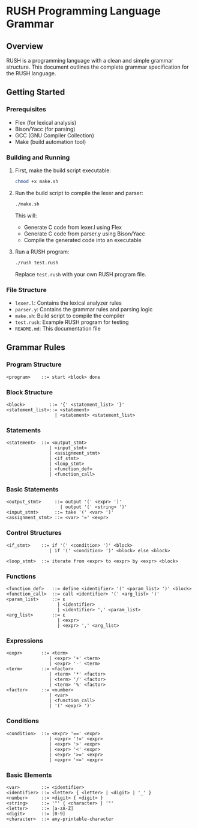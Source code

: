 # RUSH Programming Language Grammar

## Overview
RUSH is a programming language with a clean and simple grammar structure. This document outlines the complete grammar specification for the RUSH language.

## Getting Started

### Prerequisites
- Flex (for lexical analysis)
- Bison/Yacc (for parsing)
- GCC (GNU Compiler Collection)
- Make (build automation tool)

### Building and Running
1. First, make the build script executable:
   ```bash
   chmod +x make.sh
   ```

2. Run the build script to compile the lexer and parser:
   ```bash
   ./make.sh
   ```
   This will:
   - Generate C code from lexer.l using Flex
   - Generate C code from parser.y using Bison/Yacc
   - Compile the generated code into an executable

3. Run a RUSH program:
   ```bash
   ./rush test.rush
   ```
   Replace `test.rush` with your own RUSH program file.

### File Structure
- `lexer.l`: Contains the lexical analyzer rules
- `parser.y`: Contains the grammar rules and parsing logic
- `make.sh`: Build script to compile the compiler
- `test.rush`: Example RUSH program for testing
- `README.md`: This documentation file

## Grammar Rules

### Program Structure
```
<program>    ::= start <block> done
```

### Block Structure
```
<block>         ::= '{' <statement_list> '}'
<statement_list>::= <statement> 
                  | <statement> <statement_list>
```

### Statements
```
<statement>  ::= <output_stmt>
                | <input_stmt>
                | <assignment_stmt>
                | <if_stmt>
                | <loop_stmt>
                | <function_def>
                | <function_call>
```

### Basic Statements
```
<output_stmt>     ::= output '(' <expr> ')'
                    | output '(' <string> ')'
<input_stmt>      ::= take '(' <var> ')'
<assignment_stmt> ::= <var> '=' <expr>
```

### Control Structures
```
<if_stmt>    ::= if '(' <condition> ')' <block>
                | if '(' <condition> ')' <block> else <block>

<loop_stmt>  ::= iterate from <expr> to <expr> by <expr> <block>
```

### Functions
```
<function_def>   ::= define <identifier> '(' <param_list> ')' <block>
<function_call>  ::= call <identifier> '(' <arg_list> ')'
<param_list>     ::= ε 
                   | <identifier>
                   | <identifier> ',' <param_list>
<arg_list>       ::= ε
                   | <expr>
                   | <expr> ',' <arg_list>
```

### Expressions
```
<expr>       ::= <term>
                | <expr> '+' <term>
                | <expr> '-' <term>
<term>       ::= <factor>
                | <term> '*' <factor>
                | <term> '/' <factor>
                | <term> '%' <factor>
<factor>     ::= <number>
                | <var>
                | <function_call>
                | '(' <expr> ')'
```

### Conditions
```
<condition>  ::= <expr> '==' <expr>
                | <expr> '!=' <expr>
                | <expr> '>' <expr>
                | <expr> '<' <expr>
                | <expr> '>=' <expr>
                | <expr> '<=' <expr>
```

### Basic Elements
```
<var>        ::= <identifier>
<identifier> ::= <letter> { <letter> | <digit> | '_' }
<number>     ::= <digit> { <digit> }
<string>     ::= '"' { <character> } '"'
<letter>     ::= [a-zA-Z]
<digit>      ::= [0-9]
<character>  ::= any-printable-character
```